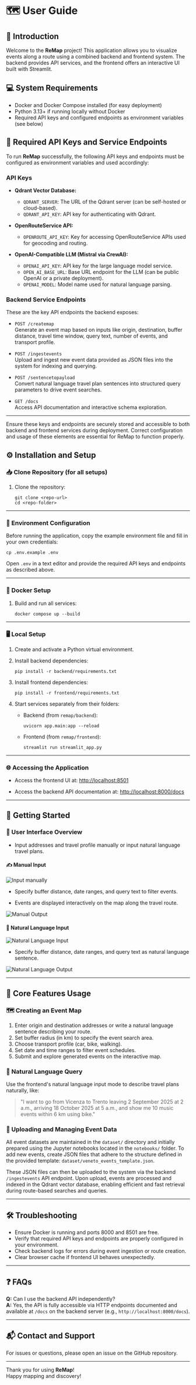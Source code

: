# 🗺️ User Guide

## 📘 Introduction

Welcome to the **ReMap** project! This application allows you to visualize events along a route using a combined backend and frontend system. The backend provides API services, and the frontend offers an interactive UI built with Streamlit.

## 💻 System Requirements

- Docker and Docker Compose installed (for easy deployment)
- Python 3.13+ if running locally without Docker
- Required API keys and configured endpoints as environment variables (see below)

## 🔐 Required API Keys and Service Endpoints

To run **ReMap** successfully, the following API keys and endpoints must be configured as environment variables and used accordingly:

### API Keys

- **Qdrant Vector Database:**  
  - `QDRANT_SERVER`: The URL of the Qdrant server (can be self-hosted or cloud-based).  
  - `QDRANT_API_KEY`: API key for authenticating with Qdrant.

- **OpenRouteService API:**  
  - `OPENROUTE_API_KEY`: Key for accessing OpenRouteService APIs used for geocoding and routing.

- **OpenAI-Compatible LLM (Mistral via CrewAI):**  
  - `OPENAI_API_KEY`: API key for the large language model service.  
  - `OPEN_AI_BASE_URL`: Base URL endpoint for the LLM (can be public OpenAI or a private deployment).  
  - `OPENAI_MODEL`: Model name used for natural language parsing.

### Backend Service Endpoints

These are the key API endpoints the backend exposes:

- `POST /createmap`  
  Generate an event map based on inputs like origin, destination, buffer distance, travel time window, query text, number of events, and transport profile.

- `POST /ingestevents`  
  Upload and ingest new event data provided as JSON files into the system for indexing and querying.

- `POST /sentencetopayload`  
  Convert natural language travel plan sentences into structured query parameters to drive event searches.

- `GET /docs`  
  Access API documentation and interactive schema exploration.

---

Ensure these keys and endpoints are securely stored and accessible to both backend and frontend services during deployment. Correct configuration and usage of these elements are essential for ReMap to function properly.


## ⚙️ Installation and Setup

### 📥 Clone Repository (for all setups)

1. Clone the repository:

    ```
    git clone <repo-url>
    cd <repo-folder>
    ```

---
### 📝 Environment Configuration

Before running the application, copy the example environment file and fill in your own credentials:

```
cp .env.example .env
```

Open `.env` in a text editor and provide the required API keys and endpoints as described above.

---


### 🐳 Docker Setup

1. Build and run all services:

    ```
    docker compose up --build
    ```

---

### 🖥️ Local Setup

1. Create and activate a Python virtual environment.

2. Install backend dependencies:

    ```
    pip install -r backend/requirements.txt
    ```

3. Install frontend dependencies:

    ```
    pip install -r frontend/requirements.txt
    ```

4. Start services separately from their folders:

    - Backend (from `remap/backend`):

      ```
      uvicorn app.main:app --reload
      ```

    - Frontend (from `remap/frontend`):

      ```
      streamlit run streamlit_app.py
      ```

---

### 🌐 Accessing the Application

- Access the frontend UI at: [http://localhost:8501](http://localhost:8501)  

- Access the backend API documentation at: [http://localhost:8000/docs](http://localhost:8000/docs)  

---

## 🚀 Getting Started

### 🧭 User Interface Overview

- Input addresses and travel profile manually or input natural language travel plans.

#### ✍️ Manual Input

![Input manually](./images/manualinput.png "Enter the input data")

- Specify buffer distance, date ranges, and query text to filter events.

- Events are displayed interactively on the map along the travel route.

![Manual Output](./images/manualoutput.png "Events Displayed on Map")

#### 💬 Natural Language Input

![Natural Language Input](./images/naturallanguageinput.png "Natural Language Input Mode")

- Specify buffer distance, date ranges, and query text as natural language sentence.

![Natural Language Output](./images/naturallanguageoutput.png "Events Displayed on Map")

---

## 🔧 Core Features Usage

### 🗺️ Creating an Event Map

1. Enter origin and destination addresses or write a natural language sentence describing your route.
2. Set buffer radius (in km) to specify the event search area.
3. Choose transport profile (car, bike, walking).
4. Set date and time ranges to filter event schedules.
5. Submit and explore generated events on the interactive map.

### 🧠 Natural Language Query

Use the frontend's natural language input mode to describe travel plans naturally, like:

> "I want to go from Vicenza to Trento leaving 2 September 2025 at 2 a.m., arriving 18 October 2025 at 5 a.m., and show me 10 music events within 6 km using bike."

### 📂 Uploading and Managing Event Data

All event datasets are maintained in the `dataset/` directory and initially prepared using the Jupyter notebooks located in the `notebooks/` folder. To add new events, create JSON files that adhere to the structure defined in the provided template: `dataset/veneto_events_template.json`. 

These JSON files can then be uploaded to the system via the backend `/ingestevents` API endpoint. Upon upload, events are processed and indexed in the Qdrant vector database, enabling efficient and fast retrieval during route-based searches and queries.

---

## 🛠️ Troubleshooting

- Ensure Docker is running and ports 8000 and 8501 are free.
- Verify that required API keys and endpoints are properly configured in your environment.
- Check backend logs for errors during event ingestion or route creation.
- Clear browser cache if frontend UI behaves unexpectedly.

---

## ❓ FAQs

**Q:** Can I use the backend API independently?  
**A:** Yes, the API is fully accessible via HTTP endpoints documented and available at `/docs` on the backend server (e.g., `http://localhost:8000/docs`).

---

## 📬 Contact and Support

For issues or questions, please open an issue on the GitHub repository.

---

Thank you for using **ReMap**!  
Happy mapping and discovery!
